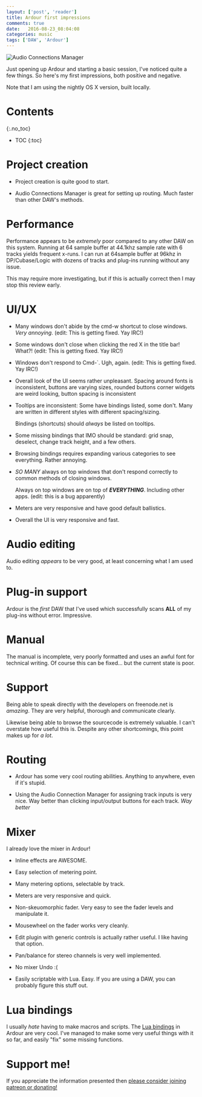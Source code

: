 ```yaml
---
layout: ['post', 'reader']
title: Ardour first impressions
comments: true
date:   2016-08-23_08:04:08 
categories: music
tags: ['DAW', 'Ardour']
---
```


![Audio Connections Manager](/assets/Ardour/ACM.png)

Just opening up Ardour and starting a basic session, I've noticed quite a few things. So here's my first impressions, both positive and negative.

Note that I am using the nightly OS X version, built locally.

<!--more-->

# Contents
{:.no_toc}
* TOC
{:toc}

# Project creation

* Project creation is quite good to start.

* Audio Connections Manager is great for setting up routing. Much faster than other DAW's methods.

# Performance

Performance appears to be _extremely_ poor compared to any other DAW on this system. Running at 64 sample buffer at 44.1khz sample rate with 6 tracks yields frequent x-runs. I can run at 64sample buffer at 96khz in DP/Cubase/Logic with dozens of tracks and plug-ins running without any issue.

This may require more investigating, but if this is actually correct then I may stop this review early.

# UI/UX

* Many windows don't abide by the cmd-w shortcut to close windows. _Very annoying_. (edit: This is getting fixed. Yay IRC!)

* Some windows don't close when clicking the red X in the title bar! What?! (edit: This is getting fixed. Yay IRC!)

* Windows don't respond to Cmd-`. Ugh, again. (edit: This is getting fixed. Yay IRC!)

* Overall look of the UI seems rather unpleasant. Spacing around fonts is inconsistent, buttons are varying sizes, rounded buttons corner widgets are weird looking, button spacing is inconsistent

* Tooltips are inconsistent: Some have bindings listed, some don't. Many are written in different styles with different spacing/sizing.
    
   Bindings (shortcuts) should _always_ be listed on tooltips.

* Some missing bindings that IMO should be standard: grid snap, deselect, change track height, and a few others.

* Browsing bindings requires expanding various categories to see everything. Rather annoying.

* _SO MANY_ always on top windows that don't respond correctly to common methods of closing windows.

   Always on top windows are on top of __*EVERYTHING*__. Including other apps. (edit: this is a bug apparently)

* Meters are very responsive and have good default ballistics.

* Overall the UI is very responsive and fast.

# Audio editing

Audio editing _appears_ to be very good, at least concerning what I am used to.

# Plug-in support

Ardour is the _first_ DAW that I've used which successfully scans __ALL__ of my plug-ins without error. Impressive.

# Manual

The manual is incomplete, very poorly formatted and uses an awful font for technical writing. Of course this can be fixed... but the current state is poor.

# Support

Being able to speak directly with the developers on freenode.net is _amazing_. They are very helpful, thorough and communicate clearly.

Likewise being able to browse the sourcecode is extremely valuable. I can't overstate how useful this is. Despite any other shortcomings, this point makes up for _a lot_.

# Routing

* Ardour has some very cool routing abilities. Anything to anywhere, even if it's stupid.

* Using the Audio Connection Manager for assigning track inputs is very nice. Way better than clicking input/output buttons for each track. _Way better_

# Mixer

I already love the mixer in Ardour!

* Inline effects are AWESOME.

* Easy selection of metering point.

* Many metering options, selectable by track.

* Meters are very responsive and quick.

* Non-skeuomorphic fader. Very easy to see the fader levels and manipulate it.

* Mousewheel on the fader works very cleanly.

* Edit plugin with generic controls is actually rather useful. I like having that option.

* Pan/balance for stereo channels is very well implemented.

* No mixer Undo :(

* Easily scriptable with Lua. Easy. If you are using a DAW, you can probably figure this stuff out.

# Lua bindings

I usually _hate_ having to make macros and scripts. The [Lua bindings](http://manual.ardour.org/lua-scripting/brain_dump/) in Ardour are very cool. I've managed to make some very useful things with it so far, and easily "fix" some missing functions.

# Support me!

If you appreciate the information presented then <a href="/DonateNow/">please consider joining patreon or donating!</a>




